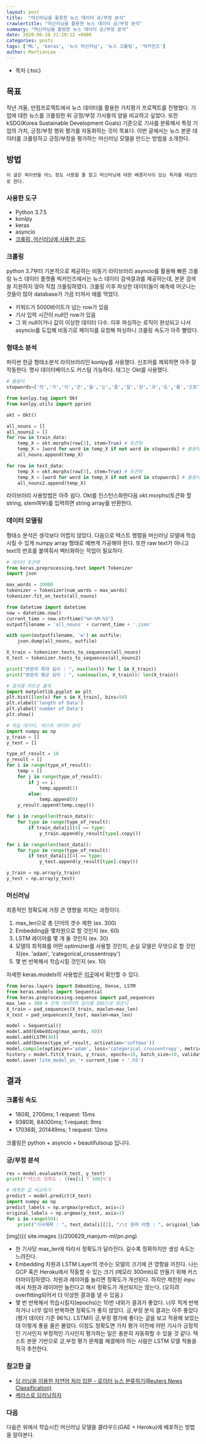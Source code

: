 ```yaml
---
layout: post
title:  "머신러닝을 활용한 뉴스 데이터 긍/부정 분석"
crawlertitle: "머신러닝을 활용한 뉴스 데이터 긍/부정 분석"
summary: "머신러닝을 활용한 뉴스 데이터 긍/부정 분석"
date: 2020-06-28 21:20:12 +0900
categories: posts
tags: ['ML', 'keras', '뉴스 머신러닝', '뉴스 크롤링', '빅카인즈']
author: MartianLee
---
```


* 목차
{:toc}


## 목표
작년 겨울, 만점프로젝트에서 뉴스 데이터를 활용한 가치평가 프로젝트를 진행했다. 기업에 대한 뉴스를 크롤링한 뒤 긍정/부정 기사들의 양을 비교하고 싶었다. 또한 kSDG(Korea Sustainable Development Goals) 기준으로 기사를 분류해서 특정 기업의 가치, 긍정/부정 행위 평가를 자동화하는 것이 목표다. 이번 글에서는 뉴스 본문 데이터를 크롤링하고 긍정/부정을 평가하는 머신러닝 모델을 만드는 방법을 소개한다.

## 방법
```
이 글은 파이썬을 어느 정도 사용할 줄 알고 머신러닝에 대한 배경지식이 있는 독자를 대상으로 한다.
```

### 사용한 도구
* Python 3.7.5
* konlpy
* keras
* asyncio
* [크롤링, 머신러닝에 사용한 코드](https://github.com/MartianLee/manjum)

### 크롤링
python 3.7부터 기본적으로 제공하는 비동기 라이브러리 asyncio를 활용해 빠른 크롤링
뉴스 데이터 플랫폼 빅카인즈에서는 뉴스 데이터 검색결과를 제공하는데, 본문 검색을 지원하지 않아 직접 크롤링하였다. 크롤링 이후 파싱한 데이터들이 예측에 어긋나는 것들이 많아 database가 가끔 터져서 애를 먹었다.
* 키워드가 5000바이트가 넘는 row가 있음
* 기사 입력 시간이 null인 row가 있음
* 그 외 null이거나 값이 이상한 데이터 다수.
이후 파싱하는 로직이 완성되고 나서 asyncio를 도입해 비동기로 페이지를 요청해 파싱하니 크롤링 속도가 아주 빨랐다.

### 형태소 분석
파이썬 한글 형태소분석 라이브러리인 konlpy를 사용했다. 신조어를 제외하면 아주 잘 작동한다. 명사 데이터베이스도 커스텀 가능하다. 태그는 Okt를 사용했다.

```python
# 불용어
stopwords=['의','가','이','은','들','는','좀','잘','걍','과','도','를','으로','자','에','와','한','하다', 'br', '/><', '/>', '.<']

from konlpy.tag import Okt
from konlpy.utils import pprint

okt = Okt()

all_nouns = []
all_nouns2 = []
for row in train_data:
    temp_X = okt.morphs(row[3], stem=True) # 토큰화
    temp_X = [word for word in temp_X if not word in stopwords] # 불용어 제거
    all_nouns.append(temp_X)

for row in test_data:
    temp_X = okt.morphs(row[3], stem=True) # 토큰화
    temp_X = [word for word in temp_X if not word in stopwords] # 불용어 제거
    all_nouns2.append(temp_X)
```
라이브러리 사용방법은 아주 쉽다. Okt를 인스턴스화한다음 okt.morphs(토큰화 할 string, stem여부)를 입력하면 string array를 반환한다.

### 데이터 모델링
형태소 분석은 생각보다 어렵지 않았다. 다음으로 텍스트 행렬을 머신러닝 모델에 학습시킬 수 있게 numpy array 형태로 예쁘게 가공해야 한다. 또한 raw text가 아니고 text의 번호를 붙여줘서 벡터화하는 작업이 필요하다.

```python
# 데이터 토큰화
from keras.preprocessing.text import Tokenizer
import json

max_words = 10000
tokenizer = Tokenizer(num_words = max_words)
tokenizer.fit_on_texts(all_nouns)

from datetime import datetime
now = datetime.now()
current_time = now.strftime("%H-%M-%S")
outputfilename = 'all_nouns' + current_time + '.json'

with open(outputfilename, 'w') as outfile:
    json.dump(all_nouns, outfile)

X_train = tokenizer.texts_to_sequences(all_nouns)
X_test = tokenizer.texts_to_sequences(all_nouns2)

print("본문의 최대 길이 : ", max(len(l) for l in X_train))
print("본문의 평균 길이 : ", sum(map(len, X_train))/ len(X_train))

# 결과를 차트로 출력
import matplotlib.pyplot as plt
plt.hist([len(s) for s in X_train], bins=50)
plt.xlabel('length of Data')
plt.ylabel('number of Data')
plt.show()

# 학습 데이터, 테스트 데이터 분리
import numpy as np
y_train = []
y_test = []

type_of_result = 18
y_result = []
for i in range(type_of_result):
    temp = []
    for j in range(type_of_result):
        if j == i:
            temp.append(1)
        else:
            temp.append(0)
    y_result.append(temp.copy())

for i in range(len(train_data)):
    for type in range(type_of_result):
        if train_data[i][4] == type:
            y_train.append(y_result[type].copy())

for i in range(len(test_data)):
    for type in range(type_of_result):
        if test_data[i][4] == type:
            y_test.append(y_result[type].copy())

y_train = np.array(y_train)
y_test = np.array(y_test)
```

### 머신러닝
최종적인 정확도에 가장 큰 영향을 끼치는 과정이다.
1. max_len으로 총 단어의 갯수 제한 (ex. 300)
2. Embedding을 몇차원으로 할 것인지 (ex. 60)
3. LSTM 레이어를 몇 개 둘 것인지 (ex. 30)
4. 모델의 최적화를 어떤 optimizier를 사용할 것인지, 손실 모델은 무엇으로 할 것인지(ex. 'adam', 'categorical_crossentropy')
5. 몇 번 반복해서 학습시킬 것인지 (ex. 10)

자세한 keras.models의 사용법은 [이곳](https://keras.io/api/)에서 확인할 수 있다.

```python
from keras.layers import Embedding, Dense, LSTM
from keras.models import Sequential
from keras.preprocessing.sequence import pad_sequences
max_len = 300 # 전체 데이터의 길이를 300으로 맞춘다
X_train = pad_sequences(X_train, maxlen=max_len)
X_test = pad_sequences(X_test, maxlen=max_len)

model = Sequential()
model.add(Embedding(max_words, 60))
model.add(LSTM(30))
model.add(Dense(type_of_result, activation='softmax'))
model.compile(optimizer='adam', loss='categorical_crossentropy', metrics=['accuracy'])
history = model.fit(X_train, y_train, epochs=10, batch_size=10, validation_split=0.1)
model.save('lstm_model_yn_'+ current_time + '.h5')
```

## 결과

### 크롤링 속도

* 180회, 2700ms; 1 request: 15ms
* 9380회, 84000ms; 1 request: 9ms
* 17036회, 201449ms; 1 request: 12ms

크롤링은 python + asyncio + beautifulsoup 입니다.


### 긍/부정 분석
```python
res = model.evaluate(X_test, y_test)
print(f"테스트 정확도 : {res[1] * 100}%")

# 예측한 값 비교하기
predict = model.predict(X_test)
import numpy as np
predict_labels = np.argmax(predict, axis=1)
original_labels = np.argmax(y_test, axis=1)
for i in range(50):
    print("기사제목 : ", test_data[i][2], "/\t 원래 라벨 : ", original_labels[i], "/\t예측한 라벨 : ", predict_labels[i])
```
[img]({{ site.images }}/200629_manjum-ml/pn.png)
* 한 기사당 max_len에 따라서 정확도가 달라진다. 길수록 정확하지만 생성 속도는 느려진다.
* Embedding 차원과 LSTM Layer의 갯수는 모델의 크기에 큰 영향을 끼친다. 나는 GCP 혹은 Heroku에서 작동할 수 있는 크기 (메모리 300mb)로 만들기 위해 커스터마이징하였다. 차원과 레이어를 늘리면 정확도가 개선된다. 하지만 제한된 inpu에서 차원과 레이어만 늘린다고 해서 정확도가 개선되지는 않는다. (오히려 overfitting되어서 더 이상한 결과를 낼 수 있음.)
* 몇 번 반복해서 학습시킬지(epochs)는 10번 내외가 결과가 좋았다. 너무 적게 반복하거나 너무 많이 반복하면 정확도가 좋지 않았다.
긍,부정 분석 결과는 아주 좋았다(평가 데이터 기준 96%). LSTM이 긍,부정 평가에 좋다는 글을 보고 적용해 보았는데 이렇게 좋을 줄은 몰랐다. 이정도 정확도면 가치 평가 이전에 어떤 기사가 긍정적인 기사인지 부정적인 기사인지 평가하는 일은 충분히 자동화할 수 있을 것 같다. 텍스트 본문 기반으로 긍,부정 평가 문제를 해결해야 하는 사람은 LSTM 모델 적용을 적극 추천한다.

### 참고한 글
* [딥 러닝을 이용한 자연어 처리 입문 - 로이터 뉴스 분류하기(Reuters News Classification)](https://wikidocs.net/22933)
* [케라스로 딥러닝하자](https://lsjsj92.tistory.com/409)

### 다음
다음은 위에서 학습시킨 머신러닝 모델을 클라우드(GAE + Heroku)에 배포하는 방법을 알아본다.
